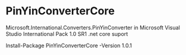 # PinYinConverterCore
Microsoft.International.Converters.PinYinConverter in Microsoft Visual Studio International Pack 1.0 SR1  .net core  suport


Install-Package PinYinConverterCore -Version 1.0.1
